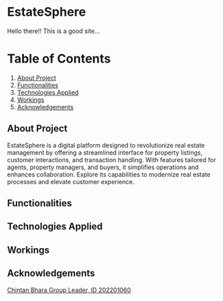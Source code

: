# EstateSphere

Hello there!! This is a good site...


# Table of Contents
1. [About Project](#About-Project)
2. [Functionalities](#functionalities)
3. [Technologies Applied](#Techs-applied)
4. [Workings](#deployment)
5. [Acknowledgements](#Acks)


## About Project
EstateSphere is a digital platform designed to revolutionize real estate management by offering a streamlined interface for property listings, customer interactions, and transaction handling. With features tailored for agents, property managers, and buyers, it simplifies operations and enhances collaboration. Explore its capabilities to modernize real estate processes and elevate customer experience.

## Functionalities

## Technologies Applied

## Workings

## Acknowledgements
[Chintan Bhara Group Leader, ID 202201060](https://github.com/Pheonix2507)



